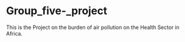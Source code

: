 # Group_five-_project
This is the Project on the burden of air pollution on the Health Sector in Africa.
